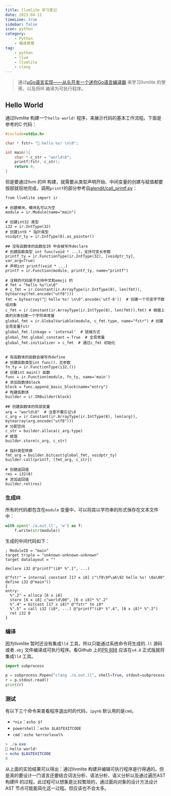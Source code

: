 ```yaml
---  
title: llvmlite 学习笔记  
date: 2023-04-11
timeLine: true
sidebar: false  
icon: python
category:  
    - Python      
    - 编译原理  
tag:   
    - python    
    - llvm  
    - llvmlite  
    - clang 
---  
```


> 通过[µGo语言实现——从头开发一个迷你Go语言编译器](https://wa-lang.org/ugo-compiler-book/index.html) 来学习llvmlite 的使用，以及将IR 编译为可执行程序。  

## Hello World   
通过llvmlite 构建一个`hello world!` 程序，来展示代码的基本工作流程。下面是参考的C 代码：  
```c  
#include<stdio.h>  

char * fstr= "🦒 hello %s! \n\0";  

int main(){
    char * c_str = "world\0";
    printf(fstr, c_str);
    return 0;
}
```

但是要通过llvm 的IR 构建，就需要从类型声明开始、中间变量的创建与赋值都要按部就班地完成，调用`printf`的部分参考自[alendit/call_printf.py](https://gist.github.com/alendit/defe3d518cd8f3f3e28cb46708d4c9d6)：  
```python{11,28}  
from llvmlite import ir  

# 创建模块，模块名可以为空  
module = ir.Module(name="main")  

# 创建int32 类型  
i32 = ir.IntType(32)  
# 创建int8 * 指针类型  
voidptr_ty = ir.IntType(8).as_pointer()  

## 没有函数体的函数在IR 中会被写作declare
# 创建函数类型 int func(void * ...)，支持可变长参数  
printf_ty = ir.FunctionType(ir.IntType(32), [voidptr_ty], var_arg=True)  
# 声明int printf(void * ...)
printf = ir.Function(module, printf_ty, name="printf")

# 注释的代码是不支持中文和emoji 的
# fmt = "hello %s!\n\0"
# c_fmt = ir.Constant(ir.ArrayType(ir.IntType(8), len(fmt)), bytearray(fmt.encode("utf8")))
fmt = bytearray("🦒 hello %s! \n\0".encode('utf-8'))  # 创建一个可变字节数组对象
c_fmt = ir.Constant(ir.ArrayType(ir.IntType(8), len(fmt)),fmt) # 根据上面的对象创建一个字符串常量
global_fmt = ir.GlobalVariable(module, c_fmt.type, name="fstr") # 创建全局变量fstr
global_fmt.linkage = 'internal'  # 链接方式  
global_fmt.global_constant = True  # 全局常量
global_fmt.initializer = c_fmt  # 通过c_fmt 初始化


# 有函数体的函数会被写作define  
# 创建函数类型int func()，无参数  
fn_ty = ir.FunctionType(i32,())  
# 创建int main() 函数
func = ir.Function(module, fn_ty, name='main')  
# 添加函数体block    
block = func.append_basic_block(name="entry")  
# 构建函数体
builder = ir.IRBuilder(block)    

## 创建函数体的局部变量  
arg = "world\0"  # 注意不要忘记\0
c_arg = ir.Constant(ir.ArrayType(ir.IntType(8), len(arg)), bytearray(arg.encode("utf8")))
# 分配空间
c_str = builder.alloca(c_arg.type)
# 赋值
builder.store(c_arg, c_str)

# 指针类型转换
fmt_arg = builder.bitcast(global_fmt, voidptr_ty)
builder.call(printf, [fmt_arg, c_str])

# 创建返回值
res = i32(0)  
# 添加返回值
builder.ret(res)  
```   

### 生成IR  
所有的代码都包含在`module` 变量中，可以将其以字符串的形式保存在文本文件中：  
```python  
with open('./a.out.ll', 'w') as f:
    f.write(str(module))
```  
生成的中间代码如下：  
```llvm{5}  
; ModuleID = "main"
target triple = "unknown-unknown-unknown"
target datalayout = ""

declare i32 @"printf"(i8* %".1", ...)

@"fstr" = internal constant [17 x i8] c"\f0\9f\a6\92 hello %s! \0a\00"
define i32 @"main"()
{
entry:
  %".2" = alloca [6 x i8]
  store [6 x i8] c"world\00", [6 x i8]* %".2"
  %".4" = bitcast [17 x i8]* @"fstr" to i8*
  %".5" = call i32 (i8*, ...) @"printf"(i8* %".4", [6 x i8]* %".2")
  ret i32 0
}
```

### 编译   
因为llvmlite 暂时还没有集成`lld` 工具，所以只能通过系统命令将生成的`.ll` 源码或者`.obj` 文件编译成可执行程序。看Github 上的[PR 898](https://github.com/numba/llvmlite/pull/898) 应该在`v4.0` 正式版就将集成`lld` 工具。  
```python  
import subprocess

p = subprocess.Popen("clang ./a.out.ll", shell=True, stdout=subprocess.PIPE)
r = p.stdout.read()
print(r)
```  

### 测试  
有以下三个命令来查看程序退出时的代码，`ipynb` 默认用的是`cmd`。  
- `*nix`：`echo $?`  
- `powershell`：`echo $LASTEXITCODE`  
- `cmd`：`echo %errorlevel%`  

```powershell  
> ./a.exe  
🦒 hello world!  
> echo $LASTEXITCODE
0
```  

从上面的实验结果可以得出：通过llvmlite 构建并编辑可执行程序是行得通的。但是真的要设计一门语言还要结合词法分析、语法分析、语义分析以及通过遍历AST 构建IR 的过程。此过程可以想象是比较繁琐的，通过面向对象的设计方法设计AST 节点可能能简化这一过程。但应该也不会太多。  